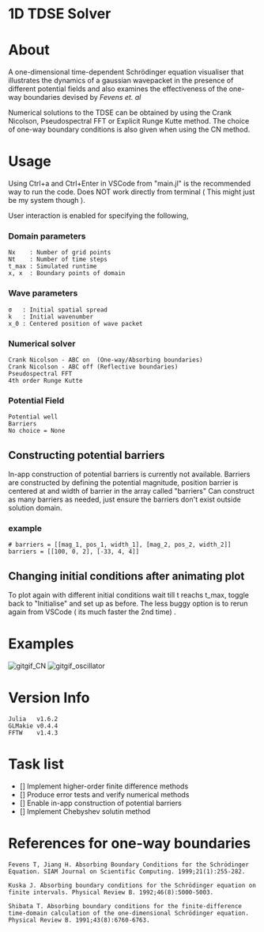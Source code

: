 
1D TDSE Solver
===============================
# About

A one-dimensional time-dependent Schrödinger equation visualiser that illustrates the dynamics of a gaussian wavepacket in the presence of different potential fields and also examines the effectiveness of the one-way boundaries devised by *Fevens et. al*

 Numerical solutions to the TDSE can be obtained by using the Crank Nicolson, Pseudospectral FFT or Explicit Runge Kutte method. The choice of one-way boundary conditions is also given when using the CN method.

# Usage

Using Ctrl+a and Ctrl+Enter in VSCode from "main.jl" is the recommended way to run the code. Does NOT work directly from terminal ( This might just be my system though ). 

User interaction is enabled for specifying the following,

### Domain parameters
```
Nx    : Number of grid points
Nt    : Number of time steps
t_max : Simulated runtime
x, x  : Boundary points of domain
```

### Wave parameters
```
σ   : Initial spatial spread 
k   : Initial wavenumber
x_0 : Centered position of wave packet 
```

### Numerical solver
```
Crank Nicolson - ABC on  (One-way/Absorbing boundaries)
Crank Nicolson - ABC off (Reflective boundaries)
Pseudospectral FFT
4th order Runge Kutte
```
### Potential Field 
```
Potential well
Barriers
No choice = None
```

## Constructing potential barriers
In-app construction of potential barriers is currently not available.
Barriers are constructed by defining the potential magnitude, position barrier is centered at and width of barrier in the array called "barriers"
Can construct as many barriers as needed, just ensure the barriers don't exist outside solution domain.
### example
```
# barriers = [[mag_1, pos_1, width_1], [mag_2, pos_2, width_2]]
barriers = [[100, 0, 2], [-33, 4, 4]]
```
## Changing initial conditions after animating plot

To plot again with different initial conditions wait till t reachs t_max, toggle back to "Initialise" and set up as before. The less buggy option is to rerun again from VSCode ( its much faster the 2nd time) .

# Examples

![gitgif_CN](https://user-images.githubusercontent.com/81137805/130281259-af0bbe3f-78b3-4c0f-add0-437719d5d141.gif)
![gitgif_oscillator](https://user-images.githubusercontent.com/81137805/130282258-8f24555d-58f2-4c70-8c7a-67183b6564b0.gif)


# Version Info
```
Julia   v1.6.2
GLMakie v0.4.4
FFTW    v1.4.3
```


# Task list
- [] Implement higher-order finite difference methods
- [] Produce error tests and verify numerical methods
- [] Enable in-app construction of potential barriers
- [] Implement Chebyshev solutin method 

# References for one-way boundaries

```
Fevens T, Jiang H. Absorbing Boundary Conditions for the Schrödinger Equation. SIAM Journal on Scientific Computing. 1999;21(1):255-282.

Kuska J. Absorbing boundary conditions for the Schrödinger equation on finite intervals. Physical Review B. 1992;46(8):5000-5003.

Shibata T. Absorbing boundary conditions for the finite-difference time-domain calculation of the one-dimensional Schrödinger equation. Physical Review B. 1991;43(8):6760-6763.
```







